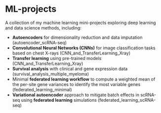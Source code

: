 # ML-projects

A collection of my machine learning mini-projects exploring deep learning and data science methods, including:
- **Autoencoders** for dimensionality reduction and data imputation (autoencoder_scRNA-seq)
- **Convolutional Neural Networks (CNNs)** for image classification tasks based on chest X-rays (CNN_and_TransferLearning_Xray)
- **Transfer learning** using pre-trained models (CNN_and_TransferLearning_Xray)
- **Survival analysis** with clinical and gene expression data (survival_analysis_multiple_myeloma)
- Minimal **federated learning workflow** to compute a weighted mean of the per-site gene variances to identify the most variable genes (federated_learning_minimal)
- **Variational autoencoder** approach to mitigate batch effects in scRNA-seq using **federated learning** simulations (federated_learning_scRNA-seq)